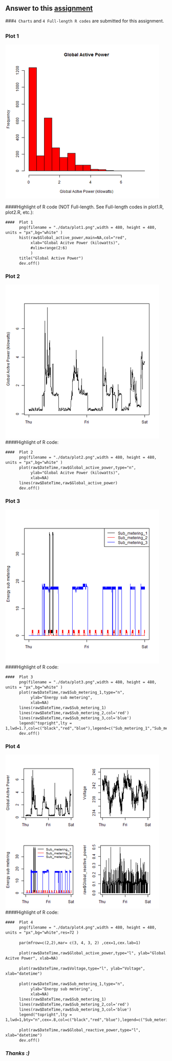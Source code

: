 ## Answer to this [assignment](https://github.com/owenjy/ExData_Plotting1/blob/answer/README.md)

###`4 Charts` and `4 Full-length R codes` are submitted for this assignment.  
   
##   

### Plot 1


![plot of plot-1](plot1.png) 

####Highlight of R code (NOT Full-length. See Full-length codes in plot1.R, plot2.R, etc.):   
```
####  Plot 1
      png(filename = "./data/plot1.png",width = 480, height = 480, units = "px",bg="white" )
      hist(raw$Global_active_power,main=NA,col="red",
           xlab="Global Acitve Power (kilowatts)",
           #xlim=range(2:6)
           )
      title("Global Active Power")
      dev.off()
```
   
### Plot 2
![plot of plot-2](plot2.png) 
####Highlight of R code:
```
####  Plot 2
      png(filename = "./data/plot2.png",width = 480, height = 480, units = "px",bg="white" )
      plot(raw$DateTime,raw$Global_active_power,type="n",
           ylab="Global Acitve Power (kilowatts)",
           xlab=NA)
      lines(raw$DateTime,raw$Global_active_power)
      dev.off()
```
### Plot 3

![plot of plot-3](plot3.png) 
####Highlight of R code:
```
####  Plot 3
      png(filename = "./data/plot3.png",width = 480, height = 480, units = "px",bg="white" )
      plot(raw$DateTime,raw$Sub_metering_1,type="n",
           ylab="Energy sub metering",
           xlab=NA)
      lines(raw$DateTime,raw$Sub_metering_1)
      lines(raw$DateTime,raw$Sub_metering_2,col='red')
      lines(raw$DateTime,raw$Sub_metering_3,col='blue')
      legend("topright",lty = 1,lwd=1.7,col=c("black","red","blue"),legend=c("Sub_metering_1","Sub_metering_2","Sub_metering_3"))
      dev.off()
```

### Plot 4

![plot of plot-4](plot4.png) 
####Highlight of R code:
```
####  Plot 4
      png(filename = "./data/plot4.png",width = 480, height = 480, units = "px",bg="white",res=72 )

      par(mfrow=c(2,2),mar= c(3, 4, 3, 2) ,cex=1,cex.lab=1)

      plot(raw$DateTime,raw$Global_active_power,type="l", ylab="Global Acitve Power", xlab=NA)

      plot(raw$DateTime,raw$Voltage,type="l", ylab="Voltage", xlab="datetime")

      plot(raw$DateTime,raw$Sub_metering_1,type="n",
           ylab="Energy sub metering",
           xlab=NA)
      lines(raw$DateTime,raw$Sub_metering_1)
      lines(raw$DateTime,raw$Sub_metering_2,col='red')
      lines(raw$DateTime,raw$Sub_metering_3,col='blue')
      legend("topright",lty = 1,lwd=1,bty="n",cex=.8,col=c("black","red","blue"),legend=c("Sub_metering_1","Sub_metering_2","Sub_metering_3"))

      plot(raw$DateTime,raw$Global_reactive_power,type="l", xlab="datetime")
      dev.off()
```

### *Thanks :)*